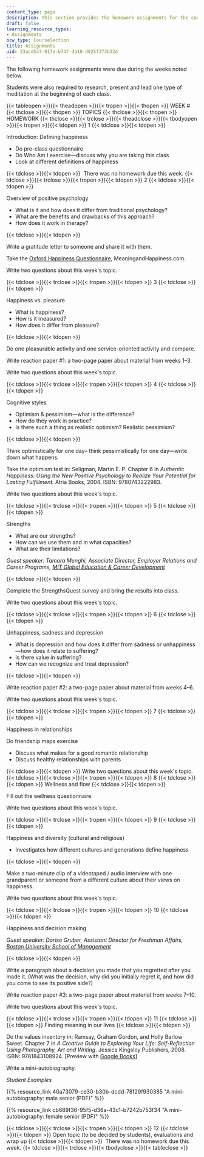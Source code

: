 ```yaml
---
content_type: page
description: This section provides the homework assignments for the course.
draft: false
learning_resource_types:
- Assignments
ocw_type: CourseSection
title: Assignments
uid: 23acd547-917e-b74f-da18-d025f373b32d
---
```

The following homework assignments were due during the weeks noted below.

Students were also required to research, present and lead one type of meditation at the beginning of each class.

{{< tableopen >}}{{< theadopen >}}{{< tropen >}}{{< thopen >}}
WEEK #
{{< thclose >}}{{< thopen >}}
TOPICS
{{< thclose >}}{{< thopen >}}
HOMEWORK
{{< thclose >}}{{< trclose >}}{{< theadclose >}}{{< tbodyopen >}}{{< tropen >}}{{< tdopen >}}
1
{{< tdclose >}}{{< tdopen >}}

Introduction: Defining happiness

- Do pre-class questionnaire
- Do Who Am I exercise—discuss why you are taking this class
- Look at different definitions of happiness

{{< tdclose >}}{{< tdopen >}}
 There was no homework due this week.
{{< tdclose >}}{{< trclose >}}{{< tropen >}}{{< tdopen >}}
2
{{< tdclose >}}{{< tdopen >}}

Overview of positive psychology

- What is it and how does it differ from traditional psychology?
- What are the benefits and drawbacks of this approach?
- How does it work in therapy?

{{< tdclose >}}{{< tdopen >}}

Write a gratitude letter to someone and share it with them.

Take the [Oxford Happiness Questionnaire](http://www.meaningandhappiness.com/oxford-happiness-questionnaire/), MeaningandHappiness.com.

Write two questions about this week's topic.

{{< tdclose >}}{{< trclose >}}{{< tropen >}}{{< tdopen >}}
3
{{< tdclose >}}{{< tdopen >}}

Happiness vs. pleasure

- What is happiness?
- How is it measured?
- How does it differ from pleasure?

{{< tdclose >}}{{< tdopen >}}

Do one pleasurable activity and one service-oriented activity and compare.

Write reaction paper #1: a two-page paper about material from weeks 1–3.

Write two questions about this week's topic.

{{< tdclose >}}{{< trclose >}}{{< tropen >}}{{< tdopen >}}
4
{{< tdclose >}}{{< tdopen >}}

Cognitive styles

- Optimism & pessimism—what is the difference?
- How do they work in practice?
- Is there such a thing as realistic optimism? Realistic pessimism?

{{< tdclose >}}{{< tdopen >}}

Think optimistically for one day– think pessimistically for one day—write down what happens.

Take the optimism test in: Seligman, Martin E. P. Chapter 6 in _Authentic Happiness: Using the New Positive Psychology to Realize Your Potential for Lasting Fulfillment._ Atria Books, 2004. ISBN: 9780743222983.

Write two questions about this week's topic.

{{< tdclose >}}{{< trclose >}}{{< tropen >}}{{< tdopen >}}
5
{{< tdclose >}}{{< tdopen >}}

Strengths

- What are our strengths?
- How can we use them and in what capacities?
- What are their limitations?

_Guest speaker: Tamara Menghi, Associate Director, Employer Relations and Career Programs,_ [_MIT Global Education & Career Development_](http://gecd.mit.edu/)

{{< tdclose >}}{{< tdopen >}}

Complete the StrengthsQuest survey and bring the results into class.

Write two questions about this week's topic.

{{< tdclose >}}{{< trclose >}}{{< tropen >}}{{< tdopen >}}
6
{{< tdclose >}}{{< tdopen >}}

Unhappiness, sadness and depression

- What is depression and how does it differ from sadness or unhappiness—how does it relate to suffering?
- Is there value in suffering?
- How can we recognize and treat depression?

{{< tdclose >}}{{< tdopen >}}

Write reaction paper #2: a two-page paper about material from weeks 4–6.

Write two questions about this week's topic.

{{< tdclose >}}{{< trclose >}}{{< tropen >}}{{< tdopen >}}
7
{{< tdclose >}}{{< tdopen >}}

Happiness in relationships

Do friendship maps exercise

- Discuss what makes for a good romantic relationship
- Discuss healthy relationships with parents

{{< tdclose >}}{{< tdopen >}}
Write two questions about this week's topic.
{{< tdclose >}}{{< trclose >}}{{< tropen >}}{{< tdopen >}}
8
{{< tdclose >}}{{< tdopen >}}
Wellness and flow
{{< tdclose >}}{{< tdopen >}}

Fill out the wellness questionnaire.

Write two questions about this week's topic.

{{< tdclose >}}{{< trclose >}}{{< tropen >}}{{< tdopen >}}
9
{{< tdclose >}}{{< tdopen >}}

Happiness and diversity (cultural and religious)

- Investigates how different cultures and generations define happiness

{{< tdclose >}}{{< tdopen >}}

Make a two-minute clip of a videotaped / audio interview with one grandparent or someone from a different culture about their views on happiness.

Write two questions about this week's topic.

{{< tdclose >}}{{< trclose >}}{{< tropen >}}{{< tdopen >}}
10
{{< tdclose >}}{{< tdopen >}}

Happiness and decision making

_Guest speaker: Dorise Gruber, Assistant Director for Freshman Affairs,_ [_Boston University School of Management_](http://management.bu.edu/)

{{< tdclose >}}{{< tdopen >}}

Write a paragraph about a decision you made that you regretted after you made it. (What was the decision, why did you initially regret it, and how did you come to see its positive side?)

Write reaction paper #3: a two-page paper about material from weeks 7–10.

Write two questions about this week's topic.

{{< tdclose >}}{{< trclose >}}{{< tropen >}}{{< tdopen >}}
11
{{< tdclose >}}{{< tdopen >}}
Finding meaning in our lives
{{< tdclose >}}{{< tdopen >}}

Do the values inventory in: Ramsay, Graham Gordon, and Holly Barlow Sweet. Chapter 7 in _A Creative Guide to Exploring Your Life: Self-Reflection Using Photography, Art and Writing_. Jessica Kingsley Publishers, 2008. ISBN: 9781843108924. \[Preview with [Google Books](http://books.google.com/books?id=asR7-q1SKw8C&printsec=frontcover)\]

Write a mini-autobiography.

_Student Examples_

{{% resource_link 40a73079-ce30-b30b-dcdd-78f29f930385 "A mini-autobiography: male senior (PDF)" %}}

{{% resource_link cb689f36-95f5-d36a-43c1-b7242b753f34 "A mini-autobiography: female senior (PDF)" %}}

{{< tdclose >}}{{< trclose >}}{{< tropen >}}{{< tdopen >}}
12
{{< tdclose >}}{{< tdopen >}}
Open topic (to be decided by students), evaluations and wrap up
{{< tdclose >}}{{< tdopen >}}
 There was no homework due this week.
{{< tdclose >}}{{< trclose >}}{{< tbodyclose >}}{{< tableclose >}}